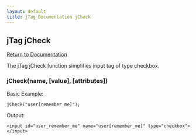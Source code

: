 ```yaml
---
layout: default
title: jTag Documentation jCheck
---
```


## jTag jCheck

[Return to Documentation](/jTag/docs/index.html)

The jTag jCheck function simplifies input tag of type checkbox.

### jCheck(name, [value], [attributes])

Basic Example:

    jCheck("user[remember_me]");
    
Output:

    <input id="user_remember_me" name="user[remember_me]" type="checkbox"></input>